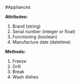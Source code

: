 #Appliances

**Attributes:**
1. Brand (string)
2. Serial number (integer or float)
3. Functioning (boolean)
4. Manufacture date (datetime)


**Methods:**
1. Freeze
2. Grill 
3. Break
4. Wash dishes
